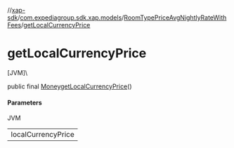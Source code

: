 //[xap-sdk](../../../index.md)/[com.expediagroup.sdk.xap.models](../index.md)/[RoomTypePriceAvgNightlyRateWithFees](index.md)/[getLocalCurrencyPrice](get-local-currency-price.md)

# getLocalCurrencyPrice

[JVM]\

public final [Money](../-money/index.md)[getLocalCurrencyPrice](get-local-currency-price.md)()

#### Parameters

JVM

| |
|---|
| localCurrencyPrice |
